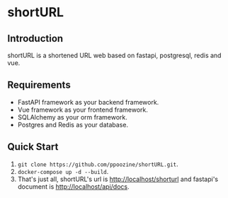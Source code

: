 # shortURL

## Introduction

shortURL is a shortened URL web based on fastapi, postgresql, redis and vue.

## Requirements

- FastAPI framework as your backend framework.
- Vue framework as your frontend framework.
- SQLAlchemy as your orm framework.
- Postgres and Redis as your database.

## Quick Start
1. `git clone https://github.com/ppoozine/shortURL.git`.
2. `docker-compose up -d --build`.
3. That's just all, shortURL's url is [http://localhost/shorturl](http://localhost/shorturl) and fastapi's document is [http://localhost/api/docs](http://localhost/api/docs).
